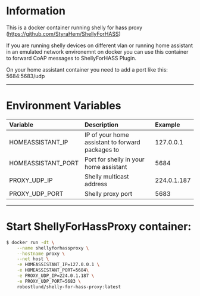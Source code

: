 # Information
This is a docker container running shelly for hass proxy (https://github.com/StyraHem/ShellyForHASS)

If you are running shelly devices on different vlan or running home assistant in an emulated network environemnt on docker you can use this container to forward CoAP messages to ShellyForHASS Plugin.

On your home assistant container you need to add a port like this: 5684:5683/udp

----------
# Environment Variables
| Variable | Description | Example |
| :--- | :--- | :---  |
| HOMEASSISTANT_IP | IP of your home assistant to forward packages to | 127.0.0.1 |
| HOMEASSISTANT_PORT | Port for shelly in your home assistant | 5684|
| PROXY_UDP_IP | Shelly multicast address | 224.0.1.187 |
| PROXY_UDP_PORT | Shelly proxy port | 5683 |


----------
# Start ShellyForHassProxy container:
```sh
$ docker run -dt \
    --name shellyforhassproxy \
    --hostname proxy \
    --net host \
    -e HOMEASSISTANT_IP=127.0.0.1 \
    -e HOMEASSISTANT_PORT=5684\
    -e PROXY_UDP_IP=224.0.1.187 \
    -e PROXY_UDP_PORT=5683 \
    robostlund/shelly-for-hass-proxy:latest
```